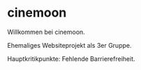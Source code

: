 # cinemoon
Willkommen bei cinemoon.

Ehemaliges Websiteprojekt als 3er Gruppe.

Hauptkritikpunkte: Fehlende Barrierefreiheit. 
